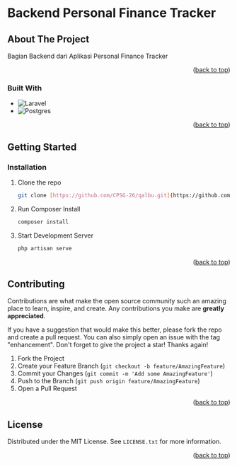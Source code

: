 # Backend Personal Finance Tracker

<!-- ABOUT THE PROJECT -->
## About The Project

Bagian Backend dari Aplikasi Personal Finance Tracker

<p align="right">(<a href="#top">back to top</a>)</p>


### Built With

* ![Laravel](https://img.shields.io/badge/laravel-%23FF2D20.svg?style=for-the-badge&logo=laravel&logoColor=white)
* ![Postgres](https://img.shields.io/badge/postgres-%23316192.svg?style=for-the-badge&logo=postgresql&logoColor=white)

<p align="right">(<a href="#top">back to top</a>)</p>

<!-- GETTING STARTED -->
## Getting Started

### Installation

1. Clone the repo
   ```sh
   git clone [https://github.com/CPSG-26/qalbu.git](https://github.com/degalih/backend-personal-finance-tracker)
   ```
2. Run Composer Install
   ```sh
   composer install
   ```
3. Start Development Server
   ```sh
   php artisan serve
   ```

<p align="right">(<a href="#top">back to top</a>)</p>


<!-- CONTRIBUTING -->
## Contributing

Contributions are what make the open source community such an amazing place to learn, inspire, and create. Any contributions you make are **greatly appreciated**.

If you have a suggestion that would make this better, please fork the repo and create a pull request. You can also simply open an issue with the tag "enhancement".
Don't forget to give the project a star! Thanks again!

1. Fork the Project
2. Create your Feature Branch (`git checkout -b feature/AmazingFeature`)
3. Commit your Changes (`git commit -m 'Add some AmazingFeature'`)
4. Push to the Branch (`git push origin feature/AmazingFeature`)
5. Open a Pull Request

<p align="right">(<a href="#top">back to top</a>)</p>

<!-- LICENSE -->
## License

Distributed under the MIT License. See `LICENSE.txt` for more information.

<p align="right">(<a href="#top">back to top</a>)</p>
